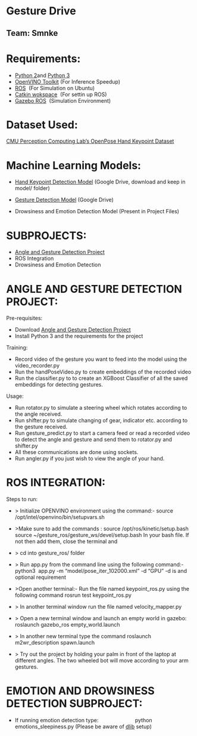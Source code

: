 
# Gesture Drive

## Team: Smnke

<span class="c11 c20"></span>

<span class="c11 c20"></span>

# Requirements:

*   <span class="c12">[Python 2](https://www.google.com/url?q=https://www.python.org/downloads/release/python-272/&sa=D&ust=1578845012132000)</span><span class="c10">and</span> <span class="c12">[Python 3](https://www.google.com/url?q=https://www.python.org/downloads/release/python-381/&sa=D&ust=1578845012133000)</span><span class="c11 c10"> </span>
*   <span class="c12">[OpenVINO Toolkit](https://www.google.com/url?q=https://docs.openvinotoolkit.org/latest/_docs_install_guides_installing_openvino_windows.html%23Install-Core-Components&sa=D&ust=1578845012133000)</span><span class="c11 c10"> (For Inference Speedup)</span>
*   <span class="c12">[ROS](https://www.google.com/url?q=https://www.ros.org/install/&sa=D&ust=1578845012133000)</span><span class="c11 c10">  (For Simulation on Ubuntu)</span>
*   <span class="c12">[Catkin wokspace](http://wiki.ros.org/catkin/Tutorials/create_a_workspace)</span><span class="c11 c10">  (For settin up ROS)</span>
*   <span class="c12">[Gazebo ROS](http://gazebosim.org/tutorials?tut=ros_installing&cat=connect_ros)</span><span class="c11 c10">  (Simulation Environment)</span>

<span class="c5"></span>

# Dataset Used:

<span class="c12">[CMU Perception Computing Lab’s OpenPose Hand Keypoint Dataset](https://www.google.com/url?q=http://domedb.perception.cs.cmu.edu/handdb.html&sa=D&ust=1578845012133000)</span>

<span class="c11 c27"></span>

# Machine Learning Models:

*   <span class="c12">[Hand Keypoint Detection Model](https://www.google.com/url?q=https://drive.google.com/open?id%3D1i8cahIVGcG52EDCr1s2y8hNNnDctcG_n&sa=D&ust=1578845012133000)</span><span class="c11 c10"> (Google Drive, download and keep in model/ folder)</span>

*   <span class="c12">[Gesture Detection Model](https://www.google.com/url?q=https://drive.google.com/open?id%3D1k4i21ckAwomgV0HOYhn4NaeOswJJpPQ-&sa=D&ust=1578845012134000)</span><span class="c11 c10"> (Google Drive)</span>
*   <span class="c11 c10">Drowsiness and Emotion Detection Model (Present in Project Files)</span>

<span class="c11 c20"></span>

# SUBPROJECTS:

*   <span class="c12">[Angle and Gesture Detection Project](https://www.google.com/url?q=https://drive.google.com/drive/folders/1HREBvGL-ueK6oai9B22IkoWd7Gd94VQY?usp%3Dsharing&sa=D&ust=1578845012134000)</span>
*   <span class="c11 c15">ROS Integration</span>
*   <span class="c11 c15">Drowsiness and Emotion Detection</span>


<span class="c3"></span>

<span class="c3"></span>

<span class="c3"></span>

<span class="c3"></span>

# ANGLE AND GESTURE DETECTION PROJECT:

<span class="c3"></span>

<span class="c21">Pre-requisites:</span>

*   <span class="c17">Download</span> <span class="c12">[Angle and Gesture Detection Project](https://www.google.com/url?q=https://drive.google.com/drive/folders/1HREBvGL-ueK6oai9B22IkoWd7Gd94VQY?usp%3Dsharing&sa=D&ust=1578845012135000)</span>
*   <span class="c3">Install Python 3 and the requirements for the project</span>

<span class="c3"></span>

<span class="c24 c21">Training:</span>

*   <span class="c3">Record video of the gesture you want to feed into the model using the video_recorder.py</span>
*   <span class="c3">Run the handPoseVideo.py to create embeddings of the recorded video</span>
*   <span class="c3">Run the classifier.py to to create an XGBoost Classifier of all the saved embeddings for detecting gestures.</span>

<span class="c3"></span>

<span class="c21 c24">Usage:</span>

*   <span class="c3">Run rotator.py to simulate a steering wheel which rotates according to the angle received.</span>
*   <span class="c3">Run shifter.py to simulate changing of gear, indicator etc. according to the gesture received.</span>
*   <span class="c3">Run gesture_predict.py to start a camera feed or read a recorded video to detect the angle and gesture and send them to rotator.py and shifter.py</span>
*   <span class="c3">All these communications are done using sockets.</span>
*   <span class="c3">Run angler.py if you just wish to view the angle of your hand.</span>

<span class="c3"></span>

<span class="c3"></span>

<span class="c3"></span>

<span class="c3"></span>

<span class="c3"></span>

<span class="c3"></span>

<span class="c3"></span>

<span class="c3"></span>

<span class="c3"></span>

# ROS INTEGRATION:

<span class="c3">Steps to run:</span>

*   <span class="c3">> Initialize OPENVINO environment using the command:-</span>
<span class="c3">source /opt/intel/openvino/bin/setupvars.sh</span>

*   <span class="c3">>Make sure to add the commands :</span>
<span class="c3">source /opt/ros/kinetic/setup.bash</span>
<span class="c3">source ~/gesture_ros/gesture_ws/devel/setup.bash</span>
<span class="c3">In your bash file. If not then add them, close the terminal and</span>

*   <span class="c3">> cd into gesture_ros/ folder</span>

*   <span class="c3">> Run app.py from the command line using the following command:-</span>
<span class="c3">python3  app.py -m “model/pose_iter_102000.xml” -d “GPU”</span>
<span class="c3">-d is and optional requirement</span>

*   <span class="c3">>Open another terminal:-</span>
<span class="c3">Run the file named keypoint_ros.py using the following command</span>
<span class="c3">rosrun test keypoint_ros.py</span>

*   <span class="c3">> In another terminal window run the file named velocity_mapper.py</span>

*   <span class="c3">> Open a new terminal window and launch an empty world in gazebo:</span>
<span class="c3">roslaunch gazebo_ros empty_world.launch</span>

*   <span class="c3">> In another new terminal type the command</span>
<span class="c3">roslaunch m2wr_description spawn.launch</span>

*   <span class="c3">> Try out the project by holding your palm in front of the laptop at different angles. The two wheeled bot will move according to your arm gestures.</span>

<span class="c3"></span>

<span class="c3"></span>

<span class="c3"></span>

# EMOTION AND DROWSINESS DETECTION SUBPROJECT:

*   <span class="c3"> If running emotion detection type:</span>
<span class="c3">                        python emotions_sleepiness.py</span>
<span class="c3">(Please be aware of [dlib](dlib.net) setup)</span>

<span class="c3"></span>

<span class="c3"></span>
